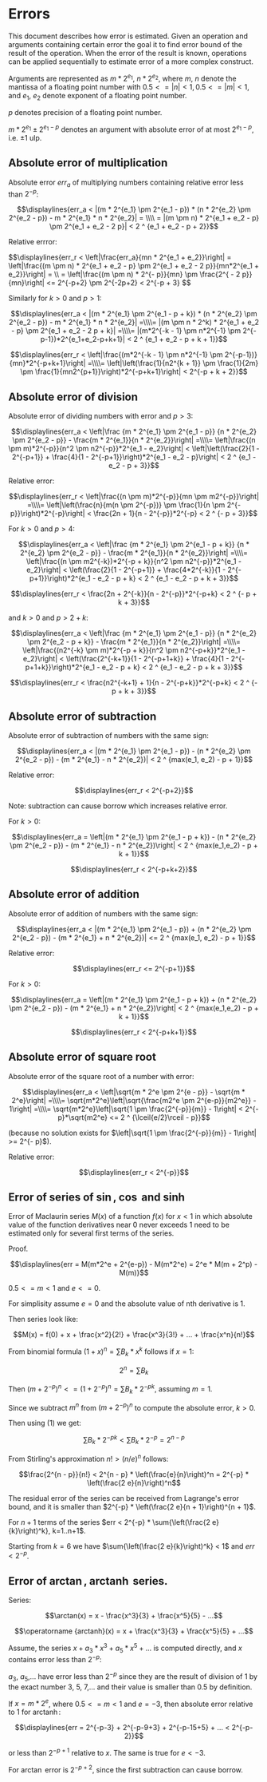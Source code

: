 # Errors

This document describes how error is estimated. Given an operation and arguments containing certain error the goal it to find error bound of the result of the operation. When the error of the result is known, operations can be applied sequentially to estimate error of a more complex construct.

Arguments are represented as $m*2^{e_1}$, $n*2^{e_2}$, where $m$, $n$ denote the mantissa of a floating point number with $0.5 <= |n| < 1, 0.5 <= |m| < 1$, and $e_1$, $e_2$ denote exponent of a floating point number.

$p$ denotes precision of a floating point number.

$m * 2^{e_1} \pm 2^{e_1 - p}$ denotes an argument with absolute error of at most $2^{e_1-p}$, i.e. $\pm1$ ulp.

## Absolute error of multiplication

Absolute error $err_a$ of multiplying numbers containing relative error less than $2^{-p}$:

$$\displaylines{err_a < |(m * 2^{e_1} \pm 2^{e_1 - p}) * (n * 2^{e_2} \pm 2^{e_2 - p}) - m * 2^{e_1} * n * 2^{e_2}| = \\\\ = |(m \pm n) * 2^{e_1 + e_2 - p} \pm 2^{e_1 + e_2 - 2 p}| < 2 ^ {e_1 + e_2 - p + 2}}$$

Relative errror:

$$\displaylines{err_r < \left|\frac{err_a}{mn * 2^{e_1 + e_2}}\right| = \left|\frac{(m \pm n) * 2^{e_1 + e_2 - p} \pm 2^{e_1 + e_2 - 2 p}}{mn*2^{e_1 + e_2}}\right| = \\\\ = \left|\frac{(m \pm n) * 2^{- p}}{mn} \pm \frac{2^{ - 2 p}}{mn}\right| <= 2^{-p+2} \pm 2^{-2p+2} < 2^{-p + 3} $$

Similarly for $k > 0$ and $p > 1$:

$$\displaylines{err_a < |(m * 2^{e_1} \pm 2^{e_1 - p + k}) * (n * 2^{e_2} \pm 2^{e_2 - p}) - m * 2^{e_1} * n * 2^{e_2}| =\\\\= |(m \pm n * 2^k) * 2^{e_1 + e_2 - p} \pm 2^{e_1 + e_2 - 2 p + k}| =\\\\= |(m*2^{-k - 1} \pm n*2^{-1} \pm 2^{-p-1})*2^{e_1+e_2-p+k+1}| < 2 ^ {e_1 + e_2 - p + k + 1}}$$

$$\displaylines{err_r < \left|\frac{(m*2^{-k - 1} \pm n*2^{-1} \pm 2^{-p-1})}{mn}*2^{-p+k+1}\right| =\\\\= \left|\left(\frac{1}{n2^{k + 1}} \pm \frac{1}{2m} \pm \frac{1}{mn2^{p+1}}\right)*2^{-p+k+1}\right| < 2^{-p + k + 2}}$$


## Absolute error of division

Absolute error of dividing numbers with error and $p > 3$:

$$\displaylines{err_a < \left|\frac {m * 2^{e_1} \pm 2^{e_1 - p}} {n * 2^{e_2} \pm 2^{e_2 - p}} - \frac{m * 2^{e_1}}{n * 2^{e_2}}\right| =\\\\= \left|\frac{(n \pm m)*2^{-p}}{n^2 \pm n2^{-p}}*2^{e_1 - e_2}\right| < \left|\left(\frac{2}{1 - 2^{-p+1}} + \frac{4}{1 - 2^{-p+1}}\right)*2^{e_1 - e_2 - p}\right| < 2 ^ {e_1 - e_2 - p + 3}}$$

Relative error:

$$\displaylines{err_r < \left|\frac{(n \pm m)*2^{-p}}{mn \pm m2^{-p}}\right| =\\\\= \left|\left(\frac{n}{m(n \pm 2^{-p})} \pm \frac{1}{n \pm 2^{-p}}\right)*2^{-p}\right| < \frac{2n + 1}{n - 2^{-p}}*2^{-p} < 2 ^ {- p + 3}}$$


For $k > 0$ and $p > 4$:

$$\displaylines{err_a < \left|\frac {m * 2^{e_1} \pm 2^{e_1 - p + k}} {n * 2^{e_2} \pm 2^{e_2 - p}} - \frac{m * 2^{e_1}}{n * 2^{e_2}}\right| =\\\\= \left|\frac{(n \pm m2^{-k})*2^{-p + k}}{n^2 \pm n2^{-p}}*2^{e_1 - e_2}\right| < \left(\frac{2}{1 - 2^{-p+1}} + \frac{4*2^{-k}}{1 - 2^{-p+1}}\right)*2^{e_1 - e_2 - p + k} < 2 ^ {e_1 - e_2 - p + k + 3}}$$

$$\displaylines{err_r < \frac{2n + 2^{-k}}{n - 2^{-p}}*2^{-p+k} < 2 ^ {- p + k + 3}}$$

and $k > 0$ and $p > 2 + k$:

$$\displaylines{err_a < \left|\frac {m * 2^{e_1} \pm 2^{e_1 - p}} {n * 2^{e_2} \pm 2^{e_2 - p + k}} - \frac{m * 2^{e_1}}{n * 2^{e_2}}\right| =\\\\= \left|\frac{(n2^{-k} \pm m)*2^{-p + k}}{n^2 \pm n2^{-p+k}}*2^{e_1 - e_2}\right| < \left(\frac{2^{-k+1}}{1 - 2^{-p+1+k}} + \frac{4}{1 - 2^{-p+1+k}}\right)*2^{e_1 - e_2 - p + k} < 2 ^ {e_1 - e_2 - p + k + 3}}$$

$$\displaylines{err_r < \frac{n2^{-k+1} + 1}{n - 2^{-p+k}}*2^{-p+k} < 2 ^ {- p + k + 3}}$$

## Absolute error of subtraction

Absolute error of subtraction of numbers with the same sign:

$$\displaylines{err_a < |(m * 2^{e_1} \pm 2^{e_1 - p}) - (n * 2^{e_2} \pm 2^{e_2 - p}) - (m * 2^{e_1} - n * 2^{e_2})| < 2 ^ {max(e_1, e_2) - p + 1}}$$

Relative error:

$$\displaylines{err_r < 2^{-p+2}}$$

Note: subtraction can cause borrow which increases relative error.

For $k > 0$:

$$\displaylines{err_a = \left|(m * 2^{e_1} \pm 2^{e_1 - p + k}) - (n * 2^{e_2} \pm 2^{e_2 - p}) - (m * 2^{e_1} - n * 2^{e_2})\right| < 2 ^ {max(e_1,e_2) - p + k + 1}}$$

$$\displaylines{err_r < 2^{-p+k+2}}$$

## Absolute error of addition

Absolute error of addition of numbers with the same sign:

$$\displaylines{err_a < |(m * 2^{e_1} \pm 2^{e_1 - p}) + (n * 2^{e_2} \pm 2^{e_2 - p}) - (m * 2^{e_1} + n * 2^{e_2})| <= 2 ^ {max(e_1, e_2) - p + 1}}$$

Relative error:

$$\displaylines{err_r <= 2^{-p+1}}$$

For $k > 0$:

$$\displaylines{err_a = \left|(m * 2^{e_1} \pm 2^{e_1 - p + k}) + (n * 2^{e_2} \pm 2^{e_2 - p}) - (m * 2^{e_1} + n * 2^{e_2})\right| < 2 ^ {max(e_1,e_2) - p + k + 1}}$$

$$\displaylines{err_r < 2^{-p+k+1}}$$


## Absolute error of square root

Absolute error of the square root of a number with error:

$$\displaylines{err_a < \left|\sqrt{m * 2^e \pm 2^{e - p}} - \sqrt{m * 2^e}\right| =\\\\= \sqrt{m*2^e}\left|\sqrt{\frac{m2^e \pm 2^{e-p}}{m2^e}} - 1\right| =\\\\= \sqrt{m*2^e}\left|\sqrt{1 \pm \frac{2^{-p}}{m}} - 1\right| < 2^{- p}*\sqrt{m2^e} <= 2 ^ {\lceil{e/2}\rceil - p}}$$

(because no solution exists for $\left|\sqrt{1 \pm \frac{2^{-p}}{m}} - 1\right| >= 2^{- p}$).

Relative error:

$$\displaylines{err_r < 2^{-p}}$$

## Error of series of $\sin$, $\cos$ and $\sinh$

Error of Maclaurin series $M(x)$ of a function $f(x)$ for $x < 1$ in which absolute value of the function derivatives near 0 never exceeds 1 need to be estimated only for several first terms of the series.

Proof.

$$\displaylines{err = M(m*2^e + 2^{e-p}) - M(m*2^e) = 2^e * M(m + 2^p) - M(m)}$$

$0.5 <= m < 1$ and $e <= 0$.

For simplisity assume $e = 0$ and the absolute value of nth derivative is 1.

Then series look like:

$$M(x) = f(0) + x + \frac{x^2}{2!} + \frac{x^3}{3!} + ... + \frac{x^n}{n!}$$

From binomial formula $(1 + x)^n = \sum{B_k * x^k}$ follows if $x = 1$:

$$2^n = \sum{B_k}\tag{1}$$

Then $(m + 2^{-p})^n <= (1 + 2^{-p})^n = \sum{B_k * 2^{-p k}}$, assuming $m = 1$.

Since we subtract $m^n$ from $(m + 2^{-p})^n$ to compute the absolute error, $k > 0$.

Then using (1) we get:

$$\sum{B_k * 2^{-p k}} < \sum{B_k * 2^{-p}} = 2^{n - p}$$

From Stirling's approximation $n! > (n/e) ^ n$ 
follows:

$$\frac{2^{n - p}}{n!} < 2^{n - p} * \left(\frac{e}{n}\right)^n = 2^{-p} * \left(\frac{2 e}{n}\right)^n$$

The residual error of the series can be received from Lagrange's error bound,
and it is smaller than $2^{-p} * \left(\frac{2 e}{n + 1}\right)^{n + 1}$.

For $n+1$ terms of the series $err < 2^{-p} * \sum{\left(\frac{2 e}{k}\right)^k}, k=1..n+1$.

Starting from $k = 6$ we have $\sum{\left(\frac{2 e}{k}\right)^k} < 1$ and $err < 2^{-p}$.

## Error of $\arctan$, $\operatorname {arctanh}$ series.

Series:

$$\arctan(x) = x - \frac{x^3}{3} + \frac{x^5}{5} - ...$$
 
$$\operatorname {arctanh}(x) = x + \frac{x^3}{3} + \frac{x^5}{5} + ...$$

Assume, the series $x + a_3 * x^3 + a_5 * x^5 + ...$ is computed directly, and $x$ contains error less than $2^{-p}$:

$a_3$, $a_5$,... have error less than $2^{-p}$ since they are the result of division of 1 by the exact number 3, 5, 7,... 
and their value is smaller than 0.5 by definition.

If $x = m*2^e$, where $0.5 <= m < 1$ and $e = -3$, then absolute error relative to 1 for $\operatorname {arctanh}$:

$$\displaylines{err = 2^{-p-3} + 2^{-p-9+3} + 2^{-p-15+5} + ... < 2^{-p-2}}$$

or less than $2^{-p+1}$ relative to $x$. The same is true for $e < -3$.

For $\arctan$ error is $2^{-p+2}$, since the first subtraction can cause borrow.
